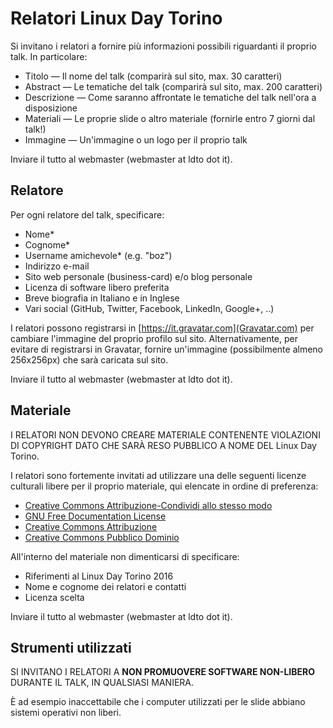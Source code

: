 # Relatori Linux Day Torino
Si invitano i relatori a fornire più informazioni possibili riguardanti il proprio talk. In particolare:

* Titolo — Il nome del talk (comparirà sul sito, max. 30 caratteri)
* Abstract — Le tematiche del talk (comparirà sul sito, max. 200 caratteri)
* Descrizione — Come saranno affrontate le tematiche del talk nell'ora a disposizione
* Materiali — Le proprie slide o altro materiale (fornirle entro 7 giorni dal talk!)
* Immagine — Un'immagine o un logo per il proprio talk

Inviare il tutto al webmaster (webmaster at ldto dot it).

## Relatore
Per ogni relatore del talk, specificare:

* Nome\*
* Cognome\*
* Username amichevole\* (e.g. "boz")
* Indirizzo e-mail
* Sito web personale (business-card) e/o blog personale
* Licenza di software libero preferita
* Breve biografia in Italiano e in Inglese
* Vari social (GitHub, Twitter, Facebook, LinkedIn, Google+, ..)

I relatori possono registrarsi in [https://it.gravatar.com](Gravatar.com) per cambiare l'immagine del proprio profilo sul sito. Alternativamente, per evitare di registrarsi in Gravatar, fornire un'immagine (possibilmente almeno 256x256px) che sarà caricata sul sito.

Inviare il tutto al webmaster (webmaster at ldto dot it).

## Materiale
I RELATORI NON DEVONO CREARE MATERIALE CONTENENTE VIOLAZIONI DI COPYRIGHT DATO CHE SARÀ RESO PUBBLICO A NOME DEL Linux Day Torino.

I relatori sono fortemente invitati ad utilizzare una delle seguenti licenze culturali libere per il proprio materiale, qui elencate in ordine di preferenza:

* [Creative Commons Attribuzione-Condividi allo stesso modo](https://creativecommons.org/licenses/by-sa/4.0/deed.it)
* [GNU Free Documentation License](https://www.gnu.org/licenses/fdl.html)
* [Creative Commons Attribuzione](https://creativecommons.org/licenses/by/4.0/deed.it)
* [Creative Commons Pubblico Dominio](https://creativecommons.org/publicdomain/zero/1.0/deed.it)

All'interno del materiale non dimenticarsi di specificare:

* Riferimenti al Linux Day Torino 2016
* Nome e cognome dei relatori e contatti
* Licenza scelta

Inviare il tutto al webmaster (webmaster at ldto dot it).

## Strumenti utilizzati
SI INVITANO I RELATORI A **NON PROMUOVERE SOFTWARE NON-LIBERO** DURANTE IL TALK, IN QUALSIASI MANIERA.

È ad esempio inaccettabile che i computer utilizzati per le slide abbiano sistemi operativi non liberi.
